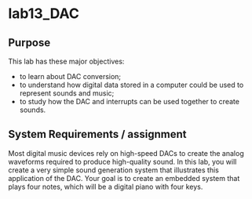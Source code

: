 # lab13_DAC

## Purpose

This lab has these major objectives:
- to learn about DAC conversion; 
- to understand how digital data stored in a computer could be used to represent sounds and music;
- to study how the DAC  and interrupts can be used together to create sounds.


## System Requirements / assignment

Most digital music devices rely on high-speed DACs to create the analog waveforms required to produce high-quality sound. In this lab, you will create a very simple sound generation system that illustrates this application of the DAC. Your goal is to create an embedded system that plays four notes, which will be a digital piano with four keys.

